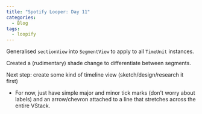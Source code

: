 ```yaml
---
title: "Spotify Looper: Day 11"
categories:
  - Blog
tags:
  - loopify
---
```


Generalised `sectionView` into `SegmentView` to apply to all `TimeUnit` instances.

Created a (rudimentary) shade change to differentiate between segments.

Next step: create some kind of timeline view (sketch/design/research it first)
- For now, just have simple major and minor tick marks (don't worry about labels) and an arrow/chevron attached to a line that stretches across the entire VStack.